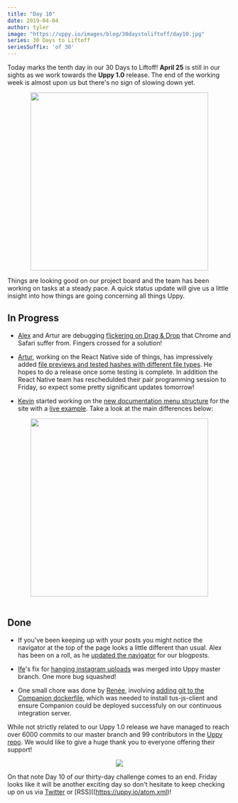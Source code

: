 ```yaml
---
title: "Day 10"
date: 2019-04-04
author: tyler
image: "https://uppy.io/images/blog/30daystoliftoff/day10.jpg"
series: 30 Days to Liftoff
seriesSuffix: 'of 30'
---
```


Today marks the tenth day in our 30 Days to Liftoff! **April 25** is still in our sights as we work towards the **Uppy 1.0** release. The end of the working week is almost upon us but there's no sign of slowing down yet.  

<center><img width="400" src="/images/blog/30daystoliftoff/day10.jpg"><br /></center>

Things are looking good on our project board and the team has been working on tasks at a steady pace. A quick status update will give us a little insight into how things are going concerning all things Uppy.

<!--more-->

## In Progress

- [Alex](https://github.com/nqst) and Artur are debugging [flickering on Drag & Drop](https://github.com/transloadit/uppy/pull/1400) that Chrome and Safari suffer from. Fingers crossed for a solution!

- [Artur](https://github.com/arturi), working on the React Native side of things, has impressively added [file previews and tested hashes with different file types](https://github.com/transloadit/uppy/pull/988). He hopes to do a release once some testing is complete. In addition the React Native team has reschedulded their pair programming session to Friday, so expect some pretty significant updates tomorrow!

- [Kevin](https://github.com/kvz) started working on the [new documentation menu structure](https://github.com/transloadit/uppy/pull/1405) for the site with a [live example](https://5ca5233bfd8bcc00085152a8--uppy.netlify.com/docs/). Take a look at the main differences below:

<center><img width=400 src="/images/blog/30daystoliftoff/2019-04-04-docs.png"><br /><br /></center>

## Done

- If you've been keeping up with your posts you might notice the navigator at the top of the page looks a little different than usual. Alex has been on a roll, as he [updated the navigator](https://github.com/transloadit/uppy/pull/1403) for our blogposts.

- [Ife](https://github.com/ifedapoolarewaju)'s fix for [hanging instagram uploads](https://github.com/transloadit/uppy/pull/1274) was merged into Uppy master branch. One more bug squashed!

- One small chore was done by [Renée](https://github.com/goto-bus-stop), involving [adding git to the Companion dockerfile](https://github.com/transloadit/uppy/pull/1404), which was needed to install tus-js-client and ensure Companion could be deployed successfuly on our continuous integration server.

While not strictly related to our Uppy 1.0 release we have managed to reach over 6000 commits to our master branch and 99 contributors in the [Uppy repo](https://github.com/transloadit/uppy). We would like to give a huge thank you to everyone offering their support!

<center><img src="/images/blog/30daystoliftoff/2019-04-04.png"><br /></center>
 
On that note Day 10 of our thirty-day challenge comes to an end. Friday looks like it will be another exciting day so don't hesitate to keep checking up on us via [Twitter](https://twitter.com/uppy_io) or [RSS]((https://uppy.io/atom.xml)!